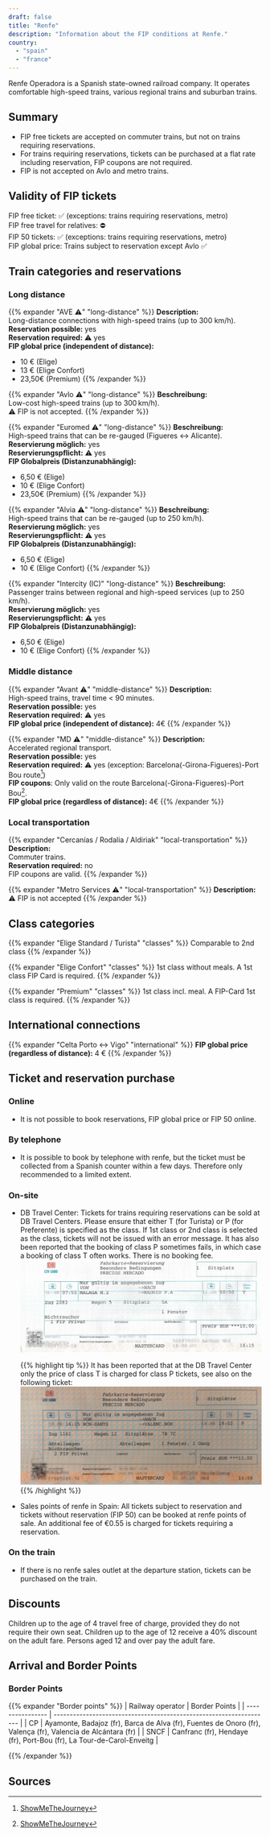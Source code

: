 ```yaml
---
draft: false
title: "Renfe"
description: "Information about the FIP conditions at Renfe."
country:
  - "spain"
  - "france"
---
```


Renfe Operadora is a Spanish state-owned railroad company. It operates comfortable high-speed trains, various regional trains and suburban trains.

## Summary

- FIP free tickets are accepted on commuter trains, but not on trains requiring reservations.
- For trains requiring reservations, tickets can be purchased at a flat rate including reservation, FIP coupons are not required.
- FIP is not accepted on Avlo and metro trains.

## Validity of FIP tickets

FIP free ticket: ✅ (exceptions: trains requiring reservations, metro) \
FIP free travel for relatives: ⛔ \
FIP 50 tickets: ✅ (exceptions: trains requiring reservations, metro) \
FIP global price: Trains subject to reservation except Avlo ✅

## Train categories and reservations

### Long distance

{{% expander "AVE ⚠️" "long-distance" %}}
**Description:** \
Long-distance connections with high-speed trains (up to 300 km/h). \
**Reservation possible:** yes \
**Reservation required:** ⚠️ yes \
**FIP global price (independent of distance):**
- 10 € (Elige)
- 13 € (Elige Confort)
- 23,50€ (Premium)
{{% /expander %}}

{{% expander "Avlo ⚠️" "long-distance" %}}
**Beschreibung:** \
Low-cost high-speed trains (up to 300 km/h). \
⚠️ FIP is not accepted.
{{% /expander %}}

{{% expander "Euromed ⚠️" "long-distance" %}}
**Beschreibung:** \
High-speed trains that can be re-gauged (Figueres <-> Alicante). \
**Reservierung möglich:** yes \
**Reservierungspflicht:** ⚠️ yes \
**FIP Globalpreis (Distanzunabhängig):**
- 6,50 € (Elige)
- 10 € (Elige Confort)
- 23,50€ (Premium)
{{% /expander %}}

{{% expander "Alvia ⚠️" "long-distance" %}}
**Beschreibung:** \
High-speed trains that can be re-gauged (up to 250 km/h). \
**Reservierung möglich:** yes \
**Reservierungspflicht:** ⚠️ yes \
**FIP Globalpreis (Distanzunabhängig):**
- 6,50 € (Elige)
- 10 € (Elige Confort)
{{% /expander %}}

{{% expander "Intercity (IC)" "long-distance" %}}
**Beschreibung:** \
Passenger trains between regional and high-speed services (up to 250 km/h). \
**Reservierung möglich:** yes \
**Reservierungspflicht:** ⚠️ yes \
**FIP Globalpreis (Distanzunabhängig):**
- 6,50 € (Elige)
- 10 € (Elige Confort)
{{% /expander %}}

### Middle distance

{{% expander "Avant ⚠️" "middle-distance" %}}
**Description:** \
High-speed trains, travel time < 90 minutes. \
**Reservation possible:** yes \
**Reservation required:** ⚠️ yes \
**FIP global price (independent of distance):** 4€
{{% /expander %}}

{{% expander "MD ⚠️" "middle-distance" %}}
**Description:** \
Accelerated regional transport. \
**Reservation possible:** yes \
**Reservation required:** ⚠️ yes (exception: Barcelona(-Girona-Figueres)-Port Bou route[^1]) \
**FIP coupons**: Only valid on the route Barcelona(-Girona-Figueres)-Port Bou[^1]. \
**FIP global price (regardless of distance):** 4€
{{% /expander %}}

### Local transportation

{{% expander "Cercanías / Rodalia / Aldiriak" "local-transportation" %}}
**Description:** \
Commuter trains. \
**Reservation required:** no \
FIP coupons are valid.
{{% /expander %}}

{{% expander "Metro Services ⚠️" "local-transportation" %}}
**Description:** \
⚠️ FIP is not accepted
{{% /expander %}}

## Class categories

{{% expander "Elige Standard / Turista" "classes" %}}
Comparable to 2nd class
{{% /expander %}}

{{% expander "Elige Confort" "classes" %}}
1st class without meals. A 1st class FIP Card is required.
{{% /expander %}}

{{% expander "Premium" "classes" %}}
1st class incl. meal. A FIP-Card 1st class is required.
{{% /expander %}}

## International connections

{{% expander "Celta Porto ↔️ Vigo" "international" %}}
**FIP global price (regardless of distance):** 4 €
{{% /expander %}}

## Ticket and reservation purchase

### Online

- It is not possible to book reservations, FIP global price or FIP 50 online.

### By telephone

- It is possible to book by telephone with renfe, but the ticket must be collected from a Spanish counter within a few days. Therefore only recommended to a limited extent.

### On-site

- DB Travel Center:
  Tickets for trains requiring reservations can be sold at DB Travel Centers. Please ensure that either T (for Turista) or P (for Preferente) is specified as the class. If 1st class or 2nd class is selected as the class, tickets will not be issued with an error message.
  It has also been reported that the booking of class P sometimes fails, in which case a booking of class T often works. There is no booking fee. \
  ![Example ticket AVE from Malaga to Madrid](./images/ave_ticket.webp)

  {{% highlight tip %}}
  It has been reported that at the DB Travel Center only the price of class T is charged for class P tickets, see also on the following ticket: \
  ![Example ticket Euromed from ](./images/euromed_ticket.webp)
  {{% /highlight %}}

- Sales points of renfe in Spain:
  All tickets subject to reservation and tickets without reservation (FIP 50) can be booked at renfe points of sale. An additional fee of €0.55 is charged for tickets requiring a reservation.

### On the train

- If there is no renfe sales outlet at the departure station, tickets can be purchased on the train.

## Discounts

Children up to the age of 4 travel free of charge, provided they do not require their own seat. Children up to the age of 12 receive a 40% discount on the adult fare. Persons aged 12 and over pay the adult fare.

## Arrival and Border Points

### Border Points

{{% expander "Border points" %}}
| Railway operator | Border Points |
| ---------------- | ------------------------------------------------------------------- |
| CP | Ayamonte, Badajoz (fr), Barca de Alva (fr), Fuentes de Onoro (fr), Valença (fr), Valencia de Alcántara (fr) |
| SNCF | Canfranc (fr), Hendaye (fr), Port-Bou (fr), La Tour-de-Carol-Enveitg |

{{% /expander %}}

## Sources

[^1]: [ShowMeTheJourney](https://showmethejourney.com/travel-on/train/129-md-media-distancia-spain/)
